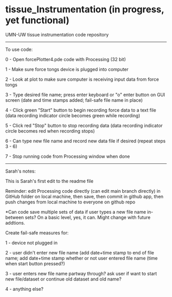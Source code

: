 # tissue_Instrumentation (in progress, yet functional)
UMN-UW tissue instrumentation code repository

*****

To use code:

0 - Open forcePlotter4.pde code with Processing (32 bit)

1 - Make sure force tongs device is plugged into computer

2 - Look at plot to make sure computer is receiving input data from force tongs

3 - Type desired file name; press enter keyboard or "o" enter button on GUI screen (date and time stamps added; fail-safe file name in place)

4 - Click green "Start" button to begin recording force data to a text file (data recording indicator circle becomes green while recording)

5 - Click red "Stop" button to stop recording data (data recording indicator circle becomes red when recording stops)

6 - Can type new file name and record new data file if desired (repeat steps 3 - 6)

7 - Stop running code from Processing window when done

*****

Sarah's notes:

This is Sarah's first edit to the readme file

Reminder: edit Processing code directly (can edit main branch directly) in GitHub folder on local machine, then save, then commit in github app, then push changes from local machine to everyone on github repo

*Can code save multiple sets of data if user types a new file name in-between sets? On a basic level, yes, it can. Might change with future addtions.

Create fail-safe measures for:

1 - device not plugged in

2 - user didn't enter new file name (add date+time stamp to end of file name; add date+time stamp whether or not user entered file name (time when start button pressed?)

3 - user enters new file name partway through? ask user if want to start new file/dataset or continue old dataset and old name?

4 - anything else?
